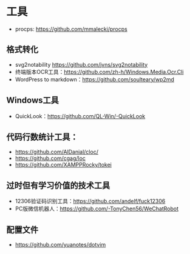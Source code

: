 # 工具

- procps: https://github.com/mmalecki/procps

## 格式转化

- svg2notability https://github.com/jvns/svg2notability
- 终端版本OCR工具：https://github.com/zh-h/Windows.Media.Ocr.Cli
- WordPress to markdown：https://github.com/soulteary/wp2md

## Windows工具

- QuickLook：https://github.com/QL-Win/-QuickLook

## 代码行数统计工具：

- https://github.com/AlDanial/cloc/
- https://github.com/cgag/loc
- https://github.com/XAMPPRocky/tokei

## 过时但有学习价值的技术工具

- 12306验证码识别工具：https://github.com/andelf/fuck12306
- PC版微信机器人：https://github.com/-TonyChen56/WeChatRobot

## 配置文件

- https://github.com/yuanotes/dotvim
